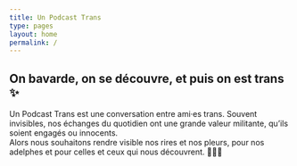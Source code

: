 ```yaml
---
title: Un Podcast Trans
type: pages
layout: home
permalink: /
---
```

## On bavarde, on se découvre, et puis on est trans ✨

Un Podcast Trans est une conversation entre ami·es trans. Souvent invisibles, nos échanges du quotidien ont une grande valeur militante, qu’ils soient engagés ou   innocents.  
Alors nous souhaitons rendre visible nos rires et nos pleurs, pour nos adelphes et pour celles et ceux qui nous découvrent. 💜🏳️‍⚧️
